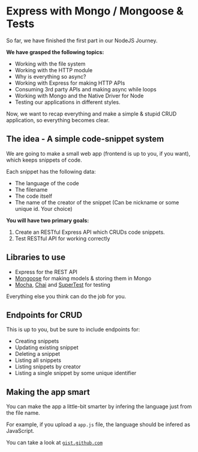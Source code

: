 # Express with Mongo / Mongoose & Tests

So far, we have finished the first part in our NodeJS Journey.

**We have grasped the following topics:**

* Working with the file system
* Working with the HTTP module
* Why is everything so async?
* Working with Express for making HTTP APIs
* Consuming 3rd party APIs and making async while loops
* Working with Mongo and the Native Driver for Node
* Testing our applications in different styles.

Now, we want to recap everything and make a simple & stupid CRUD application, so everything becomes clear.

## The idea - A simple code-snippet system

We are going to make a small web app (frontend is up to you, if you want), which keeps snippets of code.

Each snippet has the following data:

* The language of the code
* The filename
* The code itself
* The name of the creator of the snippet (Can be nickname or some unique id. Your choice)

**You will have two primary goals:**

1. Create an RESTful Express API which CRUDs code snippets.
2. Test RESTful API for working correctly

## Libraries to use

* Express for the REST API
* [Mongoose](http://mongoosejs.com/) for making models & storing them in Mongo
* [Mocha](https://github.com/mochajs/mocha), [Chai](http://chaijs.com/) and [SuperTest](https://www.npmjs.org/package/supertest) for testing

Everything else you think can do the job for you.

## Endpoints for CRUD

This is up to you, but be sure to include endpoints for:

* Creating snippets
* Updating existing snippet
* Deleting a snippet
* Listing all snippets
* Listing snippets by creator
* Listing a single snippet by some unique identifier

## Making the app smart

You can make the app a little-bit smarter by infering the language just from the file name.

For example, if you upload a `app.js` file, the language should be infered as JavaScript.

You can take a look at [`gist.github.com`](https://gist.github.com/)
